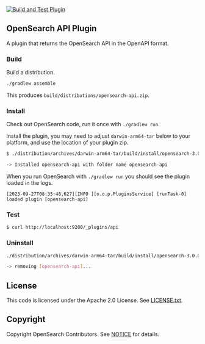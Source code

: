 [![Build and Test Plugin](https://github.com/dblock/opensearch-api/actions/workflows/test.yml/badge.svg)](https://github.com/dblock/opensearch-api/actions/workflows/test.yml)

## OpenSearch API Plugin

A plugin that returns the OpenSearch API in the OpenAPI format.

### Build

Build a distribution.

```sh
./gradlew assemble
```

This produces `build/distributions/opensearch-api.zip`.

### Install

Check out OpenSearch code, run it once with `./gradlew run`.

Install the plugin, you may need to adjust `darwin-arm64-tar` below to your platform, and use the location of your plugin zip.

```sh
$ ./distribution/archives/darwin-arm64-tar/build/install/opensearch-3.0.0-SNAPSHOT/bin/opensearch-plugin install file:///Users/dblock/source/opensearch-project/opensearch-api/dblock-opensearch-api/build/distributions/opensearch-api.zip

-> Installed opensearch-api with folder name opensearch-api
```

When you run OpenSearch with `./gradlew run` you should see the plugin loaded in the logs.

```
[2023-09-27T08:35:48,627][INFO ][o.o.p.PluginsService] [runTask-0] loaded plugin [opensearch-api]
```

### Test

```sh
$ curl http://localhost:9200/_plugins/api
```

### Uninstall

```sh
./distribution/archives/darwin-arm64-tar/build/install/opensearch-3.0.0-SNAPSHOT/bin/opensearch-plugin remove opensearch-api

-> removing [opensearch-api]...
```

## License

This code is licensed under the Apache 2.0 License. See [LICENSE.txt](LICENSE.txt).

## Copyright

Copyright OpenSearch Contributors. See [NOTICE](NOTICE.txt) for details.
